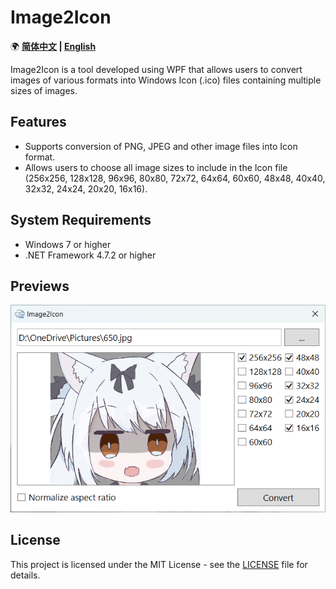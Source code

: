﻿# Image2Icon

🌍 **[简体中文](README-CN.md) | [English](README.md)**

Image2Icon is a tool developed using WPF that allows users to convert images of various formats into Windows Icon (.ico) files containing multiple sizes of images.

## Features

- Supports conversion of PNG, JPEG and other image files into Icon format.
- Allows users to choose all image sizes to include in the Icon file (256x256, 128x128, 96x96, 80x80, 72x72, 64x64, 60x60, 48x48, 40x40, 32x32, 24x24, 20x20, 16x16).

## System Requirements

- Windows 7 or higher
- .NET Framework 4.7.2 or higher

## Previews

![Preview1](Previews/Preview1.png)

## License

This project is licensed under the MIT License - see the [LICENSE](LICENSE.md) file for details.
